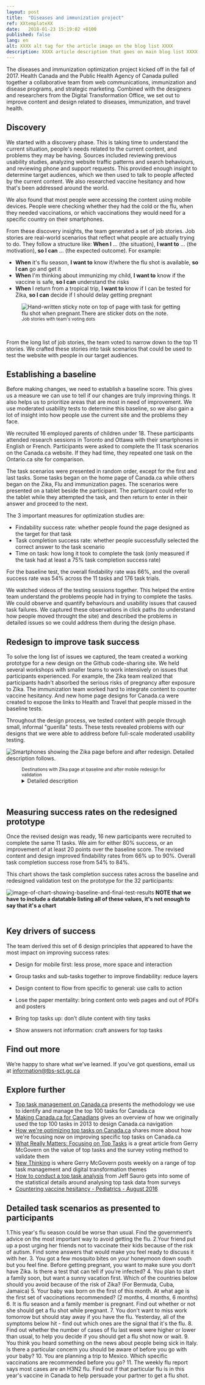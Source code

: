 ```yaml
---
layout: post
title:  "Diseases and immunization project"
ref: XXtemplateXX
date:   2018-01-23 15:19:02 +0100
published: false
lang: en
alt: XXXX alt tag for the article image on the blog list XXXX
description: XXXX article description that goes on main blog list XXXX
---
```


The diseases and immunization optimization project kicked off in the fall of 2017. Health Canada and the Public Health Agency of Canada pulled together a collaborative team from web communications, immunization and disease programs, and strategic marketing. Combined with the designers and researchers from the Digital Transformation Office, we set out to improve content and design related to diseases, immunization, and travel health. 

## Discovery

We started with a discovery phase. This is taking time to understand the current situation, people's needs related to the current content, and problems they may be having. Sources included reviewing previous usability studies, analyzing website traffic patterns and search behaviours, and reviewing phone and support requests. This provided enough insight to determine target audiences, which we then used to talk to people affected by the current content. We also researched vaccine hesitancy and how that's been addressed around the world. 

We also found that most people were accessing the content using mobile devices. People were checking whether they had the cold or the flu, when they needed vaccinations, or which vaccinations they would need for a specific country on their smartphones.  

From these discovery insights, the team generated a set of job stories. Job stories are real-world scenarios that reflect what people are actually trying to do. They follow a structure like: <strong>When I</strong> &hellip; (the situation), <strong>I want to</strong> &hellip; (the motivation), <strong>so I can</strong> &hellip; (the expected outcome). For example:

* **When** it's flu season, **I want to** know if/where the flu shot is available, **so I can** go and get it
* **When** I'm thinking about immunizing my child, **I want to** know if the vaccine is safe, **so I can** understand the risks
* **When** I return from a tropical trip, **I want to** know if I can be tested for Zika, **so I can** decide if I should delay getting pregnant

<figure>
<img class="img-responsive" alt="Hand-written sticky note on top of page with task for getting flu shot when pregnant.There are sticker dots on the note." src="/images/diseases-maladies-immun/task_JTBD.jpg">
<figcaption><small>Job stories with team's voting dots</small></figcaption>
</figure><br>

From the long list of job stories, the team voted to narrow down to the top 11 stories. We crafted these stories into task scenarios that could be used to test the website with people in our target audiences. 

## Establishing a baseline 

Before making changes, we need to establish a baseline score. This gives us a measure we can use to tell if our changes are truly improving things. It also helps us to prioritize areas that are most in need of improvement. We use moderated usability tests to determine this baseline, so we also gain a lot of insight into how people use the current site and the problems they face. 

We recruited 16 employed parents of children under 18. These participants attended research sessions in Toronto and Ottawa with their smartphones in English or French. Participants were asked to complete the 11 task scenarios on the Canada.ca website. If they had time, they repeated one task on the Ontario.ca site for comparison. 

The task scenarios were presented in random order, except for the first and last tasks. Some tasks began on the home page of Canada.ca while others began on the Zika, Flu and immunization pages. The scenarios were presented on a tablet beside the participant. The participant could refer to the tablet while they attempted the task, and then return to enter in their answer and proceed to the next. 
 
The 3 important measures for optimization studies are:
* Findability success rate: whether people found the page designed as the target for that task
* Task completion success rate: whether people successfully selected the correct answer to the task scenario
* Time on task: how long it took to complete the task (only measured if the task had at least a 75% task completion success rate)

For the baseline test, the overall findability rate was 66%, and the overall success rate was 54% across the 11 tasks and 176 task trials. 

We watched videos of the testing sessions together. This helped the entire team understand the problems people had in trying to complete the tasks. We could observe and quantify behaviours and usability issues that caused task failures. We captured these observations in click paths (to understand how people moved throught the site) and described the problems in detailed issues so we could address them during the design phase.  

## Redesign to improve task success

To solve the long list of issues we captured, the team created a working prototype for a new design on the Github code-sharing site. We held several workshops with smaller teams to work intensively on issues that participants experienced. For example, the Zika team realized that participants hadn't absorbed the serious risks of pregnancy after exposure to Zika. The immunization team worked hard to integrate content to counter vaccine hesitancy. And new home page designs for Canada.ca were created to expose the links to Health and Travel that people missed in the baseline tests. 

Throughout the design process, we tested content with people through small, informal "guerilla" tests. These tests revealed problems with our designs that we were able to address before full-scale moderated usability testing. 

<img class="img-responsive" alt="Smartphones showing the Zika page before and after redesign. Detailed description follows." src="/images/diseases-maladies-immun/zika_phones.png">
<figure>
<figcaption><small>Destinations with Zika page at baseline and after mobile redesign for validation</small></figcaption>
<details>
<summary>
Detailed description
</summary>
<p>
Two smartphones are shown with 2 different web pages. One is labelled "Baseline", the other "Redesign". In the "Baseline" page, the title is "Countries with recent or ongoing risk of Zika virus infection", followed by 2 long paragraphs of text that are too small to read. Following that is a list of countries beginning with "A", starting with Angola, Anguilla, Antigua and Barbuda, Argentina, and Aruba. An arrow points to the country list with an annotation "Too small to touch. Click to see answer.".</p>
<p>
In the "Redesign" page, the title is "Zika cirus: Destinations with risk of Zika". Below is a list of 6 links that are too small to read, one of which is highlighted. An arrow points to the highlighted link with the annotation "Tasks grouped together. Simplified title".</p>
<p>
Below that is a short paragraph of text too small to read, followed by a search box and a table showing countries with "No risk of Zika", "Low risk of Zika" or "High risk of Zika" next to them. An arrow points to the countries with an annotation "All countries listed. Answers in view."
</p>

</details>

</figure><br />


## Measuring success rates on the redesigned prototype

Once the revised design was ready, 16 new participants were recruited to complete the same 11 tasks. We aim for either 80% success, or an improvement of at least 20 points over the baseline score. The revised content and design improved findability rates from 66% up to 90%. Overall task completion success rose from 54% to 84%.   
 
 This chart shows the task completion success rates across the baseline and redesigned validation test on the prototype for the 32 participants:
 
 <div itemprop="text" class="" data="type-text">
      <div class="img-responsive center-block col-md-6">
          <span class=""><img src="../images/diseases-maladies-immun/Baseline_vs_Validation_Success_results.JPG" alt="image-of-chart-showing-baseline-and-final-test-results">
       </span>
	   <strong>NOTE that we have to include a datatable listing all of these values, it's not enough to say that it's a chart</strong>
       </div>
<br>
 
 ## Key drivers of success 
 
 The team derived this set of 6 design principles that appeared to have the most impact on improving success rates: 
 
* Design for mobile first: less prose, more space and interaction

* Group tasks and sub-tasks together to improve findability: reduce layers

* Design content to flow from specific to general:  use calls to action

* Lose the paper mentality: bring content onto web pages and out of PDFs and posters

* Bring top tasks up: don’t dilute content with tiny tasks 

* Show answers not information: craft answers for top tasks

## Find out more

We’re happy to share what we’ve learned. If you’ve got questions, email us at information@tbs-sct.gc.ca

## Explore further

* [Top task management on Canada.ca]() presents the methodology we use to identify and manage the top 100 tasks for Canada.ca
* [Making Canada.ca for Canadians]() gives an overview of how we originally used the top 100 tasks in 2013 to design Canada.ca navigation
* [How we're optimizing top tasks on Canada.ca](https://canada-ca.github.io/category/2017/08/21/optimization-overview.html) shares more about how we're focusing now on improving specific top tasks on Canada.ca
* [What Really Matters: Focusing on Top Tasks](https://alistapart.com/article/what-really-matters-focusing-on-top-tasks) is a great article from Gerry McGovern on the value of top tasks and the survey voting method to validate them
* [New Thinking](http://gerrymcgovern.com/new-thinking/) is where Gerry McGovern posts weekly on a range of top task management and digital transformation themes 
* [How to conduct a top task analysis](https://measuringu.com/top-tasks/) from Jeff Sauro gets into some of the statistical details around analysing top task data from surveys
* [Countering vaccine hesitancy - Pediatrics - August 2016](http://pediatrics.aappublications.org/content/early/2016/08/25/peds.2016-2146)

## Detailed task scenarios as presented to participants

<!-- Do we really want to have to maintain this survey forever...? 
You can try out the scenario display process and tasks yourself (select that you are doing the tasks at the Akendi Office) at this SurveyGizmo link: http://ca.surveygizmo.com/s3/50011188/Health-task-display-v1 EN http://ca.surveygizmo.com/s3/50011188/sante-v1 FR -->

1.This year's flu season could be worse than usual. Find the government’s advice on the most important way to avoid getting the flu. 
2.Your friend put up a post urging her friends not to vaccinate their kids because of the risk of autism. Find some answers that would make you feel ready to discuss it with her.
3. You got a few mosquito bites on your honeymoon down south but you feel fine. Before getting pregnant, you want to make sure you don’t have Zika. Is there a test that can tell if you're infected? 
4. You plan to start a family soon, but want a sunny vacation first. Which of the countries below should you avoid because of the risk of Zika? (For Bermuda, Cuba, Jamaica)
5. Your baby was born on the first of this month. At what age is the first set of vaccinations recommended? (2 months, 4 months, 6 months)
6. It is flu season and a family member is pregnant. Find out whether or not she should get a flu shot while pregnant. 
7. You don't want to miss work tomorrow but should stay away if you have the flu. Yesterday, all of the symptoms below hit - find out which ones are the signal that it's the flu.
8. Find out whether the number of cases of flu last week were higher or lower than usual, to help you decide if you should get a flu shot now or wait.
9. You think you heard something on the news about people being sick in Italy. Is there a particular concern you should be aware of before you go with your baby?
10. You are planning a trip to Mexico. Which specific vaccinations are recommended before you go?
11. The weekly flu report says most cases are an H3N2 flu. Find out if that particular flu is in this year's vaccine in Canada to help persuade your partner to get a flu shot.


